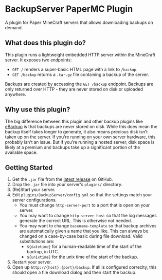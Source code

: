 # BackupServer PaperMC Plugin

A plugin for Paper MineCraft servers that allows downloading backups on demand.

## What does this plugin do?

This plugin runs a lightweight embedded HTTP server within the MineCraft server. It exposes two endpoints:
- `GET /` renders a super-basic HTML page with a link to `/backup`.
- `GET /backup` returns a `.tar.gz` file containing a backup of the server.

Backups are created by accessing the `GET /backup` endpoint. Backups are only returned over HTTP - they are never stored
on disk or uploaded anywhere.

## Why use this plugin?

The big difference between this plugin and other backup plugins like [eBackup](https://github.com/espidev/ebackup) is
that backups are never stored on disk. While this does mean the backup itself takes longer to generate, it also means
precious disk isn't taken up on the server. If you're running on your own server hardware, this probably isn't an issue.
But if you're running a hosted server, disk space is likely at a premium and backups take up a significant portion of
the available space.

## Getting Started

1. Get the `.jar` file from the [latest release](https://github.com/kwvanderlinde/BackupServerMCPlugin/releases/latest)
   on GitHub.
2. Drop the `.jar` file into your server's `plugins/` directory.
3. (Re)Start your server.
4. Edit `plugins/BackupServer/config.yml` so that the settings match your server configurations.
   - You must change `http-server-port` to a port that is open on your server.
   - You may want to change `http-server-host` so that the log messages generate the correct URL. This is otherwise not
     needed.
   - You may want to change `basename-template` so that backup archives are automatically given a name that you like.
     This can always be changed on a case-by-case basic during file download. Valid substitutions are:
     - `${datetime}` for a human-readable time of the start of the backup, in UTC.
     - `${unixtime}` for the unix time of the start of the backup.
5. Restart your server.
6. Open up `http://{host}:{port}/backup`. If all is configured correclty, this should open a file download dialog and
   then start the backup.